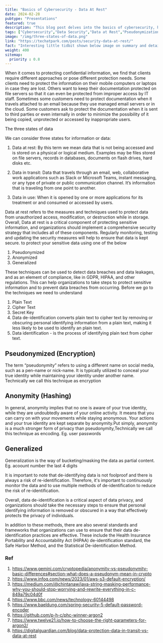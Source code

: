 ```yaml
---
title: "Basics of Cybersecurity - Data At Rest"
date: 2024-02-28
pubtype: "Presentations"
featured: true
description: "This blog post delves into the basics of cybersecurity, highlighting the importance of protecting data at rest, in transit, and in use. It discusses techniques such as pseudonymization and anonymization to secure sensitive information and prevent data breaches."
tags: ["Cybersecurity","Data Security","Data at Rest","Pseudonymization","agile","Secret Key"]
image: "/img/three-states-of-data.png"
link: "https://techatpark.com/posts/security-data-at-rest/"
fact: "Interesting little tidbit shown below image on summary and detail page"
weight: 400
sitemap:
  priority : 0.8
---
```


When it comes to protecting confidential information, we find that clients require different approaches or pose different protection needs. Some clients need to protect the information on their mobile computers or laptops in case they are lost. Others want to keep their documentation protected on file servers so that it can even be protected from improper access by IT staff. Sometimes some customers need to protect documentation when it travels attached to an email because they use managed email servers or in the cloud. Some customers ask to protect the documentation when it is sent to third parties or even internally in order to minimize the possibility of it being copied, unprotected or accessed by inappropriate users.

The three states of data

We can consider three states for information or data:

1. Data at rest: By this term we mean data that is not being accessed and is stored on a physical or logical medium. Examples may be files stored on file servers, records in databases, documents on flash drives, hard disks etc.

2. Data in transit: Data that travels through an email, web, collaborative work applications such as Slack or Microsoft Teams, instant messaging, or any type of private or public communication channel. It’s information that is traveling from one point to another.

3. Data in use: When it is opened by one or more applications for its treatment or and consumed or accessed by users.

Data at rest refers to the measures and techniques used to protect data from unauthorized access, modification, or destruction while in storage. Overall, Data at rest is a critical component of protecting sensitive information, and organizations should implement a comprehensive security strategy that includes all of these components. Regularly monitoring, testing and updating the security measures will help to ensure that data is kept secure. to protect your sensitive data using one of the below

1. Pseudonymized
2. Anonymized
3. Generalized

These techniques can be used to detect data breaches and data leakages, and as an element of compliance, like in GDPR, HIPAA, and other regulations. This can help organizations to take steps to protect sensitive information and to prevent data breaches from occurring. Before we go to the techniques we need to understand

1. Plain Text
2. Cipher Text
3. Secret Key
4. Data de-identification converts plain text to cipher text by removing or obscuring personal identifying information from a plain text, making it less likely to be used to identify an plain text. 
5. Data identification - is the process of identifying plain text from cipher text.

## Pseudonymized (Encryption)
The term “pseudonymity” refers to using a different name on social media, such as a pen-name or nick-name. It is typically utilized to conceal your true identity while maintaining your identity under another name. Technically we call this technique as encryption

## Anonymity (Hashing)
In general, anonymity implies that no one is aware of your true identity, while they are undoubtedly aware of your online activity. It means that you can carry on with your movements while staying anonymous. Your actions and your true identity are kept separate by anonymity.Put simply, anonymity is a much stronger form of privacy than pseudonymity,Technically we call this technique as encoding. Eg. user passwords 

## Generalized
Generalization is the way of bucketing/masking the data as partial content. Eg. acoount number the last 4 digits

It is important to note that de-identifying data is not foolproof and there is always a risk of re-identification. Therefore, it's important to continuously monitor the data and to use multiple methods of de-identification to reduce the risk of re-identification.

Overall, data de-identification is a critical aspect of data privacy, and organizations should take the necessary steps to ensure that personal identifying information is removed or obscured in a way that effectively protects the privacy of individuals.

In addition to these methods, there are also several standards and frameworks that organizations can use to ensure that their data de-identification practices are effective. These include the Health Insurance Portability and Accountability Act (HIPAA) de-identification standard, the Safe Harbor Method, and the Statistical De-identification Method.

### Ref
1. https://www.gemini.com/cryptopedia/anonymity-vs-pseudonymity-basic-differences#section-what-does-a-pseudonym-mean-in-crypto
2. https://www.infoq.com/news/2023/01/aws-s3-default-encryption/
3. https://medium.com/@chintanaw/java-string-masking-performance-why-you-should-stop-worrying-and-rewrite-everything-in-c-849a79c04d0f
4. https://www.bbc.com/news/technology-60144498
5. https://www.baeldung.com/spring-security-5-default-password-encoder
6. https://github.com/p-h-c/phc-winner-argon2
7. https://www.twelve21.io/how-to-choose-the-right-parameters-for-argon2/
8. https://digitalguardian.com/blog/data-protection-data-in-transit-vs-data-at-rest
